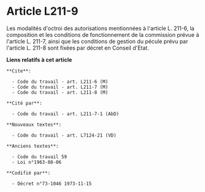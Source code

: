 # Article L211-9

Les modalités d'octroi des autorisations mentionnées à l'article L. 211-6, la composition et les conditions de fonctionnement
de la commission prévue à l'article L. 211-7, ainsi que les conditions de gestion du pécule prévu par l'article L. 211-8 sont
fixées par décret en Conseil d'Etat.

**Liens relatifs à cet article**

	**Cite**:

	  - Code du travail - art. L211-6 (M)
	  - Code du travail - art. L211-7 (M)
	  - Code du travail - art. L211-8 (M)

	**Cité par**:

	  - Code du travail - art. L211-7-1 (AbD)

	**Nouveaux textes**:

	  - Code du travail - art. L7124-21 (VD)

	**Anciens textes**:

	  - Code du travail 59
	  - Loi n°1963-08-06

	**Codifié par**:

	  - Décret n°73-1046 1973-11-15
